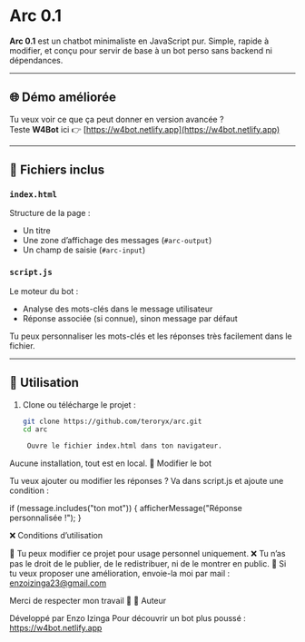 # Arc 0.1

**Arc 0.1** est un chatbot minimaliste en JavaScript pur. Simple, rapide à modifier, et conçu pour servir de base à un bot perso sans backend ni dépendances.

---

## 🌐 Démo améliorée

Tu veux voir ce que ça peut donner en version avancée ?  
Teste **W4Bot** ici 👉 [https://w4bot.netlify.app](https://w4bot.netlify.app)

---

## 📁 Fichiers inclus

### `index.html`
Structure de la page :
- Un titre
- Une zone d’affichage des messages (`#arc-output`)
- Un champ de saisie (`#arc-input`)

### `script.js`
Le moteur du bot :
- Analyse des mots-clés dans le message utilisateur
- Réponse associée (si connue), sinon message par défaut

Tu peux personnaliser les mots-clés et les réponses très facilement dans le fichier.

---

## 🚀 Utilisation

1. Clone ou télécharge le projet :
   ```bash
   git clone https://github.com/teroryx/arc.git
   cd arc

    Ouvre le fichier index.html dans ton navigateur.

Aucune installation, tout est en local.
🔧 Modifier le bot

Tu veux ajouter ou modifier les réponses ?
Va dans script.js et ajoute une condition :

if (message.includes("ton mot")) {
  afficherMessage("Réponse personnalisée !");
}

❌ Conditions d’utilisation

🛑 Tu peux modifier ce projet pour usage personnel uniquement.
❌ Tu n’as pas le droit de le publier, de le redistribuer, ni de le montrer en public.
📩 Si tu veux proposer une amélioration, envoie-la moi par mail : enzoizinga23@gmail.com

Merci de respecter mon travail 🙏
👤 Auteur

Développé par Enzo Izinga
Pour découvrir un bot plus poussé : https://w4bot.netlify.app
